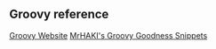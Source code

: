 ## Groovy reference

[Groovy Website](http://groovy.codehaus.org)
[MrHAKI's Groovy Goodness Snippets](http://mrhaki.blogspot.com/search/label/Groovy:Goodness)